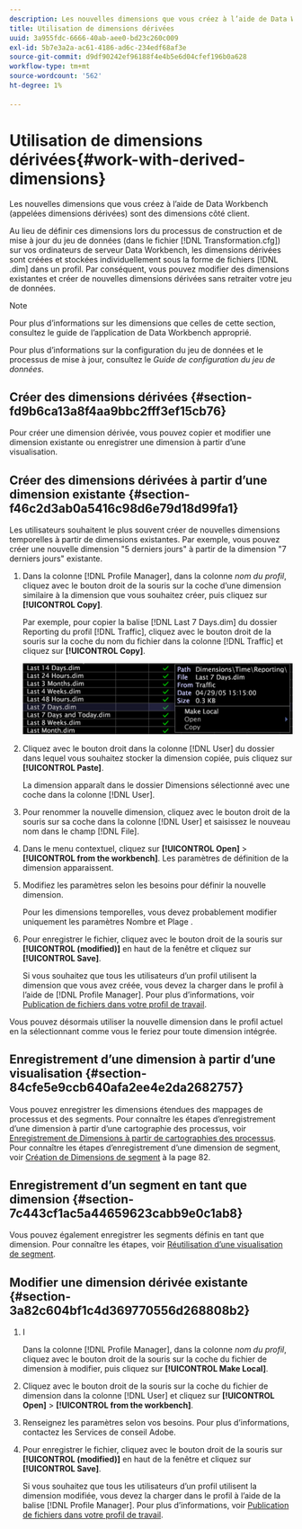 ```yaml
---
description: Les nouvelles dimensions que vous créez à l’aide de Data Workbench (appelées dimensions dérivées) sont des dimensions côté client.
title: Utilisation de dimensions dérivées
uuid: 3a955fdc-6666-40ab-aee0-bd23c260c009
exl-id: 5b7e3a2a-ac61-4186-ad6c-234edf68af3e
source-git-commit: d9df90242ef96188f4e4b5e6d04cfef196b0a628
workflow-type: tm+mt
source-wordcount: '562'
ht-degree: 1%

---
```


# Utilisation de dimensions dérivées{#work-with-derived-dimensions}

Les nouvelles dimensions que vous créez à l’aide de Data Workbench (appelées dimensions dérivées) sont des dimensions côté client.

Au lieu de définir ces dimensions lors du processus de construction et de mise à jour du jeu de données (dans le fichier [!DNL Transformation.cfg]) sur vos ordinateurs de serveur Data Workbench, les dimensions dérivées sont créées et stockées individuellement sous la forme de fichiers [!DNL .dim] dans un profil. Par conséquent, vous pouvez modifier des dimensions existantes et créer de nouvelles dimensions dérivées sans retraiter votre jeu de données.

>[!NOTE]
>
>Pour plus d’informations sur les dimensions que celles de cette section, consultez le guide de l’application de Data Workbench approprié.

Pour plus d’informations sur la configuration du jeu de données et le processus de mise à jour, consultez le *Guide de configuration du jeu de données*.

## Créer des dimensions dérivées {#section-fd9b6ca13a8f4aa9bbc2fff3ef15cb76}

Pour créer une dimension dérivée, vous pouvez copier et modifier une dimension existante ou enregistrer une dimension à partir d’une visualisation.

## Créer des dimensions dérivées à partir d’une dimension existante {#section-f46c2d3ab0a5416c98d6e79d18d99fa1}

Les utilisateurs souhaitent le plus souvent créer de nouvelles dimensions temporelles à partir de dimensions existantes. Par exemple, vous pouvez créer une nouvelle dimension &quot;5 derniers jours&quot; à partir de la dimension &quot;7 derniers jours&quot; existante.

1. Dans la colonne [!DNL Profile Manager], dans la colonne *nom du profil*, cliquez avec le bouton droit de la souris sur la coche d’une dimension similaire à la dimension que vous souhaitez créer, puis cliquez sur **[!UICONTROL Copy]**.

   Par exemple, pour copier la balise [!DNL Last 7 Days.dim] du dossier Reporting du profil [!DNL Traffic], cliquez avec le bouton droit de la souris sur la coche du nom du fichier dans la colonne [!DNL Traffic] et cliquez sur **[!UICONTROL Copy]**.

   ![](assets/vis_ProfMgr_CopyDimension.png)

1. Cliquez avec le bouton droit dans la colonne [!DNL User] du dossier dans lequel vous souhaitez stocker la dimension copiée, puis cliquez sur **[!UICONTROL Paste]**.

   La dimension apparaît dans le dossier Dimensions sélectionné avec une coche dans la colonne [!DNL User].

1. Pour renommer la nouvelle dimension, cliquez avec le bouton droit de la souris sur sa coche dans la colonne [!DNL User] et saisissez le nouveau nom dans le champ [!DNL File].
1. Dans le menu contextuel, cliquez sur **[!UICONTROL Open]** > **[!UICONTROL from the workbench]**. Les paramètres de définition de la dimension apparaissent.
1. Modifiez les paramètres selon les besoins pour définir la nouvelle dimension.

   Pour les dimensions temporelles, vous devez probablement modifier uniquement les paramètres Nombre et Plage .

1. Pour enregistrer le fichier, cliquez avec le bouton droit de la souris sur **[!UICONTROL (modified)]** en haut de la fenêtre et cliquez sur **[!UICONTROL Save]**.

   Si vous souhaitez que tous les utilisateurs d’un profil utilisent la dimension que vous avez créée, vous devez la charger dans le profil à l’aide de [!DNL Profile Manager]. Pour plus d’informations, voir [Publication de fichiers dans votre profil de travail](../../../../home/c-get-started/c-admin-intrf/c-prof-mgr/t-pub-files-wkg-prof.md#task-a0106e010c834d16bd60eef4721b6af9).

Vous pouvez désormais utiliser la nouvelle dimension dans le profil actuel en la sélectionnant comme vous le feriez pour toute dimension intégrée.

## Enregistrement d’une dimension à partir d’une visualisation {#section-84cfe5e9ccb640afa2ee4e2da2682757}

Vous pouvez enregistrer les dimensions étendues des mappages de processus et des segments. Pour connaître les étapes d’enregistrement d’une dimension à partir d’une cartographie des processus, voir [Enregistrement de Dimensions à partir de cartographies des processus](../../../../home/c-get-started/c-analysis-vis/c-proc-maps/t-dim-proc-maps.md#task-44d9e555d4a944e6aa81993eef703051). Pour connaître les étapes d’enregistrement d’une dimension de segment, voir [Création de Dimensions de segment](../../../../home/c-get-started/c-analysis-vis/c-seg/c-create-seg-dim.md#concept-70b363edcad14185ba8051646ad3d44e) à la page 82.

## Enregistrement d’un segment en tant que dimension {#section-7c443cf1ac5a44659623cabb9e0c1ab8}

Vous pouvez également enregistrer les segments définis en tant que dimension. Pour connaître les étapes, voir [Réutilisation d’une visualisation de segment](../../../../home/c-get-started/c-analysis-vis/c-seg/c-reuse-seg-vis.md#concept-a8a607bd415d404a83c32a26b804cbdc).

## Modifier une dimension dérivée existante {#section-3a82c604bf1c4d369770556d268808b2}

1. I

   Dans la colonne [!DNL Profile Manager], dans la colonne *nom du profil*, cliquez avec le bouton droit de la souris sur la coche du fichier de dimension à modifier, puis cliquez sur **[!UICONTROL Make Local]**.
1. Cliquez avec le bouton droit de la souris sur la coche du fichier de dimension dans la colonne [!DNL User] et cliquez sur **[!UICONTROL Open]** > **[!UICONTROL from the workbench]**.
1. Renseignez les paramètres selon vos besoins. Pour plus d’informations, contactez les Services de conseil Adobe.
1. Pour enregistrer le fichier, cliquez avec le bouton droit de la souris sur **[!UICONTROL (modified)]** en haut de la fenêtre et cliquez sur **[!UICONTROL Save]**.

   Si vous souhaitez que tous les utilisateurs d’un profil utilisent la dimension modifiée, vous devez la charger dans le profil à l’aide de la balise [!DNL Profile Manager]. Pour plus d’informations, voir [Publication de fichiers dans votre profil de travail](../../../../home/c-get-started/c-admin-intrf/c-prof-mgr/t-pub-files-wkg-prof.md#task-a0106e010c834d16bd60eef4721b6af9).
